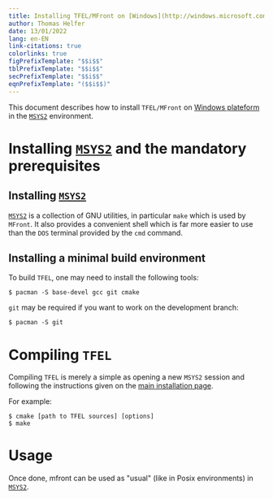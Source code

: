 ```yaml
---
title: Installing TFEL/MFront on [Windows](http://windows.microsoft.com) in the [`MSYS2`](https://www.msys2.org/) environment
author: Thomas Helfer
date: 13/01/2022
lang: en-EN
link-citations: true
colorlinks: true
figPrefixTemplate: "$$i$$"
tblPrefixTemplate: "$$i$$"
secPrefixTemplate: "$$i$$"
eqnPrefixTemplate: "($$i$$)"
---
```


This document describes how to install `TFEL/MFront` on [Windows
plateform](http://windows.microsoft.com) in the
[`MSYS2`](https://www.msys2.org/) environment.

# Installing [`MSYS2`](https://www.msys2.org/) and the mandatory prerequisites

## Installing [`MSYS2`](https://www.msys2.org/)

[`MSYS2`](https://www.msys2.org/) is a collection of GNU
utilities, in particular `make` which is used by `MFront`. It also
provides a convenient shell which is far more easier to use than the
`DOS` terminal provided by the `cmd` command.

## Installing a minimal build environment

To build `TFEL`, one may need to install the following tools:

~~~~{.bash}
$ pacman -S base-devel gcc git cmake
~~~~

`git` may be required if you want to work on the development branch:

~~~~{.bash}
$ pacman -S git
~~~~

# Compiling `TFEL`

Compiling `TFEL` is merely a simple as opening a new `MSYS2` session
and following the instructions given on the
[main installation page](install.html).

For example:

~~~~ {#compiling .bash}
$ cmake [path to TFEL sources] [options]
$ make
~~~~~~~~~~~~~~~~~~~~~~

# Usage

Once done, mfront can be used as "usual" (like in Posix environments) in
[`MSYS2`](https://www.msys2.org/).

<!-- Local IspellDict: english -->
